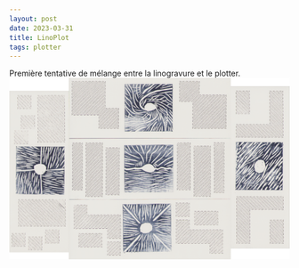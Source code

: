 ```yaml
---
layout: post
date: 2023-03-31
title: LinoPlot
tags: plotter
---
```

Première tentative de mélange entre la linogravure et le plotter.
![ControlDiy](../assets/img/linoplot1.png)
